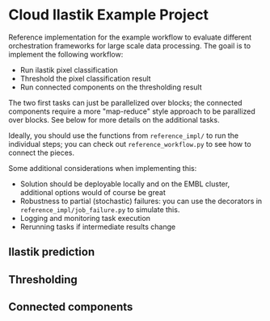 # Cloud Ilastik Example Project

Reference implementation for the example workflow to evaluate different orchestration frameworks for large scale data processing.
The goail is to implement the following workflow:
- Run ilastik pixel classification
- Threshold the pixel classification result
- Run connected components on the thresholding result

The two first tasks can just be parallelized over blocks; the connected components require a more "map-reduce" style approach to be parallized over blocks. See below for more details on the additional tasks.

Ideally, you should use the functions from `reference_impl/` to run the individual steps; you can check out `reference_workflow.py` to see how to connect the pieces.

Some additional considerations when implementing this:
- Solution should be deployable locally and on the EMBL cluster, additional options would of course be great
- Robustness to partial (stochastic) failures: you can use the decorators in `reference_impl/job_failure.py` to simulate this.
- Logging and monitoring task execution
- Rerunning tasks if intermediate results change


## Ilastik prediction

## Thresholding

## Connected components
